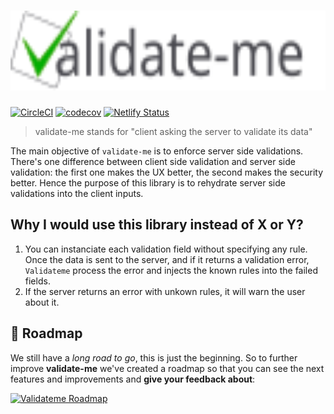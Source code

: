 <h1 align="center">
  <img
    src="./docs/.vuepress/public/logo.svg"
    alt="Validate-me"
    height="128px"
  />
</h1>

[![CircleCI](https://circleci.com/gh/lgraziani2712/validate-me.svg?style=svg)](https://circleci.com/gh/lgraziani2712/validate-me) [![codecov](https://codecov.io/gh/lgraziani2712/validate-me/branch/master/graph/badge.svg)](https://codecov.io/gh/lgraziani2712/validate-me) [![Netlify Status](https://api.netlify.com/api/v1/badges/ab1cf0d4-832f-4058-809a-f42132fe248b/deploy-status)](https://app.netlify.com/sites/validate-me/deploys)

> validate-me stands for "client asking the server to validate its data"

The main objective of `validate-me` is to enforce server side validations. There's one difference between client side validation and server side validation: the first one makes the UX better, the second makes the security better. Hence the purpose of this library is to rehydrate server side validations into the client inputs.

## Why I would use this library instead of X or Y?

1. You can instanciate each validation field without specifying any rule. Once the data is sent to the server, and if it returns a validation error, `Validateme` process the error and injects the known rules into the failed fields.
2. If the server returns an error with unkown rules, it will warn the user about it.

## 🚀 Roadmap

We still have a _long road to go_, this is just the beginning. So to further improve **validate-me** we've created a roadmap so that you can see the next features and improvements and **give your feedback about**:

<a href="https://validate-me.canny.io/feature-requests" target="_blank">
  <img src="https://cdn-std.dprcdn.net/files/acc_649651/ogSCYY" alt="Validateme Roadmap" width="300">
</a>
